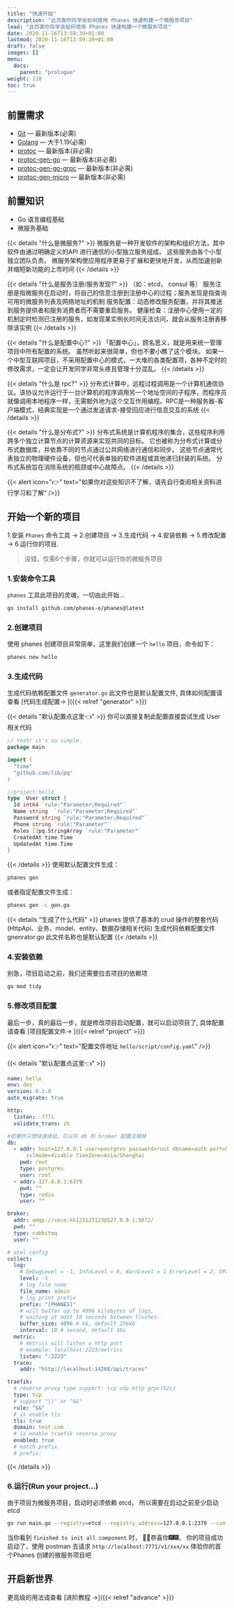 ```yaml
---
title: "快速开始"
description: "此页面你将学会如何使用 Phanes 快速构建一个微服务项目"
lead: "此页面你将学会如何使用 Phanes 快速构建一个微服务项目"
date: 2020-11-16T13:59:39+01:00
lastmod: 2020-11-16T13:59:39+01:00
draft: false
images: []
menu:
  docs:
    parent: "prologue"
weight: 110
toc: true
---
```


## 前置需求

- [Git](https://git-scm.com/) — 最新版本(必需)
- [Golang](https://go.dev/) — 大于1.19(必需)
- [protoc](https://grpc.io/docs/protoc-installation/) — 最新版本(非必需)
- [protoc-gen-go](https://grpc.io/docs/languages/go/quickstart/) — 最新版本(非必需)
- [protoc-gen-go-grpc](https://grpc.io/docs/languages/go/quickstart/) — 最新版本(非必需)
- [protoc-gen-micro](https://github.com/go-micro/cli/) — 最新版本(非必需)

## 前置知识
- Go 语言编程基础
- 微服务基础

{{< details "什么是微服务?" >}}
微服务是一种开发软件的架构和组织方法，其中软件由通过明确定义的API 进行通信的小型独立服务组成。 这些服务由各个小型独立团队负责。 微服务架构使应用程序更易于扩展和更快地开发，从而加速创新并缩短新功能的上市时间
{{< /details >}}


{{< details "什么是服务注册/服务发现?" >}}
（如：etcd， consul 等）
服务注册是指微服务在启动时，将自己的信息注册到注册中心的过程；服务发现是指查询可用的微服务列表及网络地址的机制 服务配置：动态修改服务配置，并将其推送到服务提供者和服务消费者而不需要重启服务。 健康检查：注册中心使用一定的机制定时检测已注册的服务，如发现某实例长时间无法访问，就会从服务注册表移除该实例
{{< /details >}}

{{< details "什么是配置中心?" >}}
「配置中心」，顾名思义，就是用来统一管理项目中所有配置的系统。 虽然听起来很简单，但也不要小瞧了这个模块。 如果一个中型互联网项目，不采用配置中心的模式，一大堆的各类配置项，各种不定时的修改需求，一定会让开发同学非常头疼且管理十分混乱。
{{< /details >}}

{{< details "什么是 rpc?" >}}
分布式计算中，远程过程调用是一个计算机通信协议。该协议允许运行于一台计算机的程序调用另一个地址空间的子程序，而程序员就像调用本地程序一样，无需额外地为这个交互作用编程。RPC是一种服务器-客户端模式，经典实现是一个通过发送请求-接受回应进行信息交互的系统
{{< /details >}}


{{< details "什么是分布式?" >}}
分布式系统是计算机程序的集合，这些程序利用跨多个独立计算节点的计算资源来实现共同的目标。 它也被称为分布式计算或分布式数据库，并依靠不同的节点通过公共网络进行通信和同步。 这些节点通常代表独立的物理硬件设备，但也可代表单独的软件进程或其他递归封装的系统。 分布式系统旨在消除系统的瓶颈或中心故障点。
{{< /details >}}

{{< alert icon="👉" text="如果你对这些知识不了解，请先自行查阅相关资料进行学习和了解" />}}


## 开始一个新的项目

1.安装 `Phanes` 命令工具 → 2.创建项目 → 3.生成代码 → 4.安装依赖 → 5.修改配置 → 6.运行你的项目.

> 没错，仅需6个步骤，你就可以运行你的微服务项目

### 1.安装命令工具

`phanes` 工具此项目的灵魂，一切由此开始...

```bash
go install github.com/phanes-o/phanes@latest
```

### 2.创建项目 
使用 phanes 创建项目非常简单，这里我们创建一个 `hello` 项目，命令如下：

```bash
phanes new hello
```

### 3.生成代码
生成代码依赖配置文件 `generator.go` 此文件也是默认配置文件, 具体如何配置请查看 [代码生成配置→ ]({{< relref "generator" >}})

{{< details "默认配置点这里👈" >}}
你可以直接复制此配置直接尝试生成 User 相关代码
```go
// Yeah! it's so simple.
package main

import (
  "time"
  "github.com/lib/pq"
)

//project:hello
type  User struct {
  Id int64 `rule:"Parameter;Required"`
  Name string  `rule:"Parameter;Required"`
  Password string `rule:"Parameter;Required"`
  Phone string `rule:"Parameter"`
  Roles []pq.StringArray `rule:"Parameter"`
  CreatedAt time.Time
  UpdatedAt time.Time 
}

```
{{< /details >}}
使用默认配置文件生成：
```bash
phanes gen
```
或者指定配置文件生成：
```bash
phanes gen -c gen.go
```
{{< details "生成了什么代码" >}}
phanes 提供了基本的 crud 操作的整套代码(HttpApi、业务、model、entity、数据存储相关代码) 生成代码依赖配置文件 gnenrator.go 此文件名称也是默认配置
{{< /details >}}


### 4.安装依赖
别急，项目启动之前，我们还需要拉去项目的依赖项
```bash
go mod tidy
```

### 5.修改项目配置
最后一步，真的最后一步，就是修改项目启动配置，就可以启动项目了, 具体配置请查看 [项目配置文件→ ]({{< relref "project" >}})

{{< alert icon="👉" text="配置文件地址  `hello/script/config.yaml`" />}}

{{< details "默认配置点这里👈" >}}
```yaml
name: hello
env: dev
version: 0.1.0
auto_migrate: true

http:
  listen: :7771
  validate_trans: zh

#如果你只想快速体验，可以将 db 和 broker 配置注释掉
db:
  - addr: host=127.0.0.1 user=postgres password=root dbname=auth port=5432
      sslmode=disable TimeZone=Asia/Shanghai
    pwd: root
    type: postgres
    user: root
  - addr: 127.0.0.1:6379
    pwd: ""
    type: redis
    user: ""

broker:
  addr: amqp://coco:kk123123123@127.0.0.1:5672/
  pwd: ""
  type: rabbitmq
  user: ""

# otel config
collect:
  log:
    # DebugLevel = -1, InfoLevel = 0, WarnLevel = 1 ErrorLevel = 2, DPanicLevel = 3, PanicLevel = 4, FatalLevel = 5
    level: -1
    # log file name
    file_name: admin
    # log print prefix
    prefix: "[PHANES]"
    # will buffer up to 4096 kilobytes of logs,
    # waiting at most 10 seconds between flushes.
    buffer_size: 4096 # kb, default 256kb
    interval: 10 # second, default 30s
  metric:
    # metrics will listen a http port
    # example: localhost:2223/metrics
    listen: ":2223"
  trace:
    addr: "http://localhost:14268/api/traces"

traefik:
  # reverse proxy type support: tcp udp http grpc(h2c)
  type: tcp
  # support "||" or "&&"
  rule: "&&"
  # is enable tls
  tls: true
  domain: test.com
  # is enable traefik reverse proxy
  enabled: true
  # match prefix
  # prefix:

```
{{< /details >}}

### 6.运行(Run your project...)
由于项目为微服务项目，启动时必须依赖 etcd， 所以需要在启动之前至少启动 etcd

```bash
go run main.go --registry=etcd --registry_address=127.0.0.1:2379 --config=./script/config.yaml
```

当你看到 `finished to init all component` 时， 🎉🎉恭喜你🎆🎆， 你的项目成功启动了，使用 postman 去请求 `http://localhost:7771/v1/xxx/xx` 体验你的首个Phanes 创建的微服务项目吧

## 开启新世界

更高级的用法请查看 [进阶教程 →]({{< relref "advance" >}})
